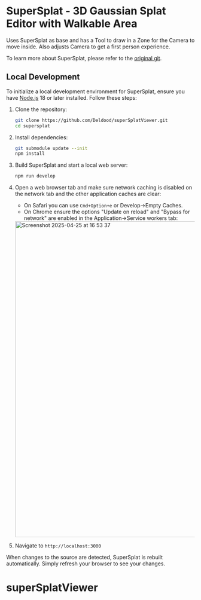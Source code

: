 # SuperSplat - 3D Gaussian Splat Editor with Walkable Area

Uses SuperSplat as base and has a Tool to draw in a Zone for the Camera to move inside. Also adjusts Camera to get a first person experience.

To learn more about SuperSplat, please refer to the [original git](https://github.com/playcanvas/supersplat).

## Local Development

To initialize a local development environment for SuperSplat, ensure you have [Node.js](https://nodejs.org/) 18 or later installed. Follow these steps:

1. Clone the repository:

   ```sh
   git clone https://github.com/Deldood/superSplatViewer.git
   cd supersplat
   ```

2. Install dependencies:

   ```sh
   git submodule update --init
   npm install
   ```

3. Build SuperSplat and start a local web server:

   ```sh
   npm run develop
   ```

4. Open a web browser tab and make sure network caching is disabled on the network tab and the other application caches are clear:

   - On Safari you can use `Cmd+Option+e` or Develop->Empty Caches.
   - On Chrome ensure the options "Update on reload" and "Bypass for network" are enabled in the Application->Service workers tab:

   <img width="846" alt="Screenshot 2025-04-25 at 16 53 37" src="https://github.com/user-attachments/assets/888bac6c-25c1-4813-b5b6-4beecf437ac9" />

5. Navigate to `http://localhost:3000`

When changes to the source are detected, SuperSplat is rebuilt automatically. Simply refresh your browser to see your changes.


# superSplatViewer
